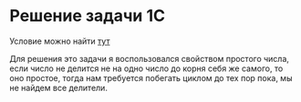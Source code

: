 # Решение задачи 1C

Условие можно найти [тут](https://contest.yandex.ru/contest/28699/problems/C/)

Для решения это задачи я воспользовался свойством простого числа, если число не делится не на одно число до корня себя же самого, то оно простое, тогда нам требуется побегать циклом до тех пор пока, мы не найдем все делители.


